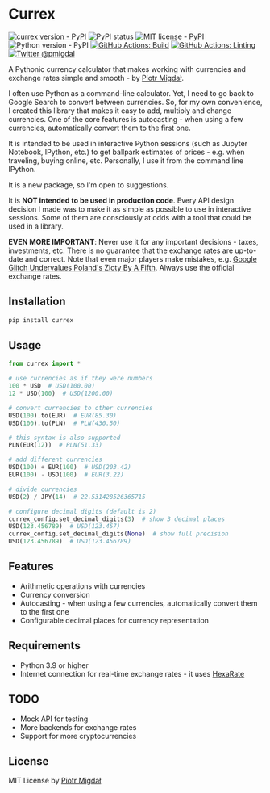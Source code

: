 # Currex

[![currex version - PyPI](https://img.shields.io/pypi/v/currex)](https://pypi.org/project/currex/)
![PyPI status](https://img.shields.io/pypi/status/currex.svg)
![MIT license - PyPI](https://img.shields.io/pypi/l/currex.svg)
![Python version - PyPI](https://img.shields.io/pypi/pyversions/currex.svg)
[![GitHub Actions: Build](https://img.shields.io/github/actions/workflow/status/stared/currex/test.yml?branch=main)](https://github.com/stared/currex/actions)
[![GitHub Actions: Linting](https://img.shields.io/github/actions/workflow/status/stared/currex/lint.yml?branch=main&label=linting)](https://github.com/stared/currex/actions)
[![Twitter @pmigdal](https://img.shields.io/twitter/follow/pmigdal)](https://twitter.com/pmigdal)

A Pythonic currency calculator that makes working with currencies and exchange rates simple and smooth - by [Piotr Migdał](https://p.migdal.pl/).

I often use Python as a command-line calculator. Yet, I need to go back to Google Search to convert between currencies. So, for my own convenience, I created this library that makes it easy to add, multiply and change currencies. One of the core features is autocasting - when using a few currencies, automatically convert them to the first one.

It is intended to be used in interactive Python sessions (such as Jupyter Notebook, IPython, etc.) to get ballpark estimates of prices - e.g. when traveling, buying online, etc. Personally, I use it from the command line IPython.

It is a new package, so I'm open to suggestions.

It is **NOT intended to be used in production code**. Every API design decision I made was to make it as simple as possible to use in interactive sessions. Some of them are consciously at odds with a tool that could be used in a library.

**EVEN MORE IMPORTANT**: Never use it for any important decisions - taxes, investments, etc. There is no guarantee that the exchange rates are up-to-date and correct. Note that even major players make mistakes, e.g. [Google Glitch Undervalues Poland's Zloty By A Fifth](https://www.barrons.com/news/google-glitch-undervalues-poland-s-zloty-by-a-fifth-b4d695e7). Always use the official exchange rates.

## Installation

```bash
pip install currex
```

## Usage

```python
from currex import *

# use currencies as if they were numbers
100 * USD  # USD(100.00)
12 * USD(100)  # USD(1200.00)

# convert currencies to other currencies
USD(100).to(EUR)  # EUR(85.30)
USD(100).to(PLN)  # PLN(430.50)

# this syntax is also supported
PLN(EUR(12))  # PLN(51.33)

# add different currencies
USD(100) + EUR(100)  # USD(203.42)
EUR(100) - USD(100)  # EUR(3.22)

# divide currencies
USD(2) / JPY(14)  # 22.531428526365715

# configure decimal digits (default is 2)
currex_config.set_decimal_digits(3)  # show 3 decimal places
USD(123.456789)  # USD(123.457)
currex_config.set_decimal_digits(None)  # show full precision
USD(123.456789)  # USD(123.456789)
```

## Features

- Arithmetic operations with currencies
- Currency conversion
- Autocasting - when using a few currencies, automatically convert them to the first one
- Configurable decimal places for currency representation

## Requirements

- Python 3.9 or higher
- Internet connection for real-time exchange rates - it uses [HexaRate](https://hexarate.paikama.co/)

## TODO

- Mock API for testing
- More backends for exchange rates
- Support for more cryptocurrencies

## License

MIT License by [Piotr Migdał](https://p.migdal.pl/)
